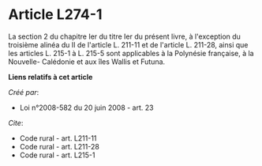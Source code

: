 # Article L274-1

La section 2 du chapitre Ier du titre Ier du présent livre, à l'exception du troisième alinéa du II de l'article L. 211-11 et
de l'article L. 211-28, ainsi que les articles L. 215-1 à L. 215-5 sont applicables à la Polynésie française, à la Nouvelle-
Calédonie et aux îles Wallis et Futuna.

**Liens relatifs à cet article**

_Créé par_:

  - Loi n°2008-582 du 20 juin 2008 - art. 23

_Cite_:

  - Code rural - art. L211-11
  - Code rural - art. L211-28
  - Code rural - art. L215-1
